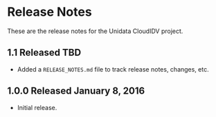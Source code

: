 # Release Notes

These are the release notes for the Unidata CloudIDV project.

## 1.1 Released TBD

* Added a `RELEASE_NOTES.md` file to track release notes, changes, etc.

## 1.0.0 Released January 8, 2016

* Initial release.  
